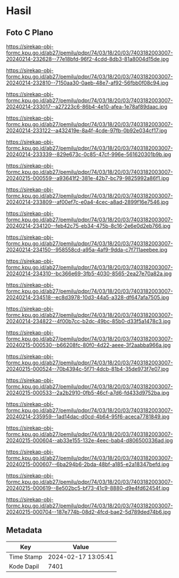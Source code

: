 # Hasil

## Foto C Plano

https://sirekap-obj-formc.kpu.go.id/ab27/pemilu/pdpr/74/03/18/20/03/7403182003007-20240214-232628--77e18bfd-96f2-4cdd-8db3-81a8004d15de.jpg

https://sirekap-obj-formc.kpu.go.id/ab27/pemilu/pdpr/74/03/18/20/03/7403182003007-20240214-232810--7150aa30-0aeb-48e7-af92-56fbb0f08c94.jpg

https://sirekap-obj-formc.kpu.go.id/ab27/pemilu/pdpr/74/03/18/20/03/7403182003007-20240214-233017--a27223c6-86b4-4e10-afea-1e78af89daac.jpg

https://sirekap-obj-formc.kpu.go.id/ab27/pemilu/pdpr/74/03/18/20/03/7403182003007-20240214-233122--a432419e-8a4f-4cde-97fb-0b92e034cf17.jpg

https://sirekap-obj-formc.kpu.go.id/ab27/pemilu/pdpr/74/03/18/20/03/7403182003007-20240214-233339--829e673c-0c85-47cf-996e-561620301b9b.jpg

https://sirekap-obj-formc.kpu.go.id/ab27/pemilu/pdpr/74/03/18/20/03/7403182003007-20240215-000559--a93641f2-381e-42b7-bc79-9825992a86f1.jpg

https://sirekap-obj-formc.kpu.go.id/ab27/pemilu/pdpr/74/03/18/20/03/7403182003007-20240214-233809--af00ef7c-e0a4-4cec-a8ad-2899f16e7546.jpg

https://sirekap-obj-formc.kpu.go.id/ab27/pemilu/pdpr/74/03/18/20/03/7403182003007-20240214-234120--feb42c75-eb34-475b-8c16-2e6e0d2eb766.jpg

https://sirekap-obj-formc.kpu.go.id/ab27/pemilu/pdpr/74/03/18/20/03/7403182003007-20240214-234150--958558cd-a95a-4af9-9dda-c7f711aeebee.jpg

https://sirekap-obj-formc.kpu.go.id/ab27/pemilu/pdpr/74/03/18/20/03/7403182003007-20240214-234310--bc366e69-3fb5-4030-8565-2ea27e70a82a.jpg

https://sirekap-obj-formc.kpu.go.id/ab27/pemilu/pdpr/74/03/18/20/03/7403182003007-20240214-234518--ec8d3978-10d3-44a5-a328-df647afa7505.jpg

https://sirekap-obj-formc.kpu.go.id/ab27/pemilu/pdpr/74/03/18/20/03/7403182003007-20240214-234822--4f00b7cc-b2dc-49bc-85b0-d33f5a1478c3.jpg

https://sirekap-obj-formc.kpu.go.id/ab27/pemilu/pdpr/74/03/18/20/03/7403182003007-20240215-000530--b66208fc-80f0-4d22-aeee-3f2aabba966a.jpg

https://sirekap-obj-formc.kpu.go.id/ab27/pemilu/pdpr/74/03/18/20/03/7403182003007-20240215-000524--70b4394c-5f71-4dcb-81b4-35de973f7e07.jpg

https://sirekap-obj-formc.kpu.go.id/ab27/pemilu/pdpr/74/03/18/20/03/7403182003007-20240215-000533--2a2b2910-0fb5-46cf-a7d6-fd433d9752ba.jpg

https://sirekap-obj-formc.kpu.go.id/ab27/pemilu/pdpr/74/03/18/20/03/7403182003007-20240214-235959--1ad14dac-d0cd-4b64-95f6-aceca7781849.jpg

https://sirekap-obj-formc.kpu.go.id/ab27/pemilu/pdpr/74/03/18/20/03/7403182003007-20240215-000604--ab33e155-132e-4eec-bab4-d806500336ad.jpg

https://sirekap-obj-formc.kpu.go.id/ab27/pemilu/pdpr/74/03/18/20/03/7403182003007-20240215-000607--6ba294b6-2bda-48bf-a185-e2a18347befd.jpg

https://sirekap-obj-formc.kpu.go.id/ab27/pemilu/pdpr/74/03/18/20/03/7403182003007-20240215-000619--8e502bc5-bf73-41c9-8880-d9e4fd62454f.jpg

https://sirekap-obj-formc.kpu.go.id/ab27/pemilu/pdpr/74/03/18/20/03/7403182003007-20240215-000704--187e774b-08d2-4fcd-bae2-5d789ded74b6.jpg


## Metadata

| Key        | Value               |
| ---------- | ------------------- |
| Time Stamp | 2024-02-17 13:05:41 |
| Kode Dapil | 7401                |



